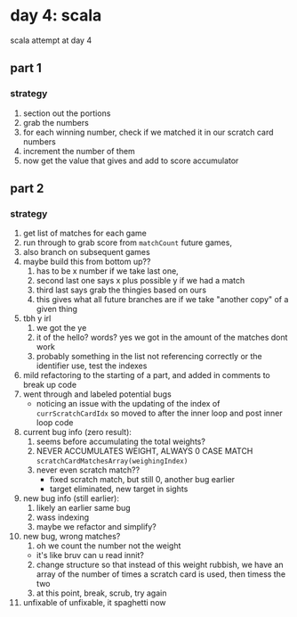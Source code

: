 # day 4: scala
  scala attempt at day 4
## part 1
### strategy
1. section out the portions
2. grab the numbers
3. for each winning number, check if we matched it in our scratch card numbers
4. increment the number of them
5. now get the value that gives and add to score accumulator

## part 2
### strategy
1. get list of matches for each game
2. run through to grab score from `matchCount` future games,
3. also branch on subsequent games
4. maybe build this from bottom up??
    1. has to be x number if we take last one, 
    2. second last one says x plus possible y if we had a match
    3. third last says grab the thingies based on ours
    4. this gives what all future branches are if we take "another copy" of a given thing
5. tbh y irl
    1. we got the ye
    2. it of the hello? words? yes we got in the amount of the matches dont work
    3. probably something in the list not referencing correctly or the identifier use, test the indexes
6. mild refactoring to the starting of a part, and added in comments to break up code
7. went through and labeled potential bugs
    * noticing an issue with the updating of the index of `currScratchCardIdx` so moved to after the inner loop and post inner loop code
8. current bug info (zero result):
    1. seems before accumulating the total weights?
    2. NEVER ACCUMULATES WEIGHT, ALWAYS 0 CASE MATCH `scratchCardMatchesArray(weighingIndex)`
    3. never even scratch match??
        * fixed scratch match, but still 0, another bug earlier
        * target eliminated, new target in sights
9. new bug info (still earlier):
    1. likely an earlier same bug
    2. wass indexing
    3. maybe we refactor and simplify?
10. new bug, wrong matches?
    1. oh we count the number not the weight
      * it's like bruv can u read innit?
    2. change structure so that instead of this weight rubbish, we have an array of the number of times a scratch card is used, then timess the two
    3. at this point, break, scrub, try again
11. unfixable of unfixable, it spaghetti now
